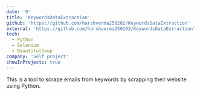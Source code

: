 ```yaml
---
date: '9'
title: 'KeywordsDataExtraction'
github: 'https://github.com/harshverma250202/KeywordsDataExtraction'
external: 'https://github.com/harshverma250202/KeywordsDataExtraction'
tech:
  - Python
  - Selenium
  - BeautifulSoup
company: 'Self project'
showInProjects: true
---
```


This is a tool to scrape emails from keywords by scrapping their website using Python.